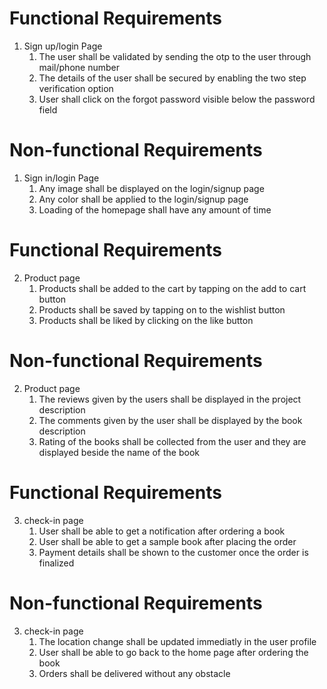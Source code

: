 # Functional Requirements 
1. Sign up/login Page
     1. The user shall be validated by sending the otp to the user through mail/phone number
     2. The details of the user shall be secured by enabling the two step verification option
     3. User shall click on the forgot password visible below the password field 


# Non-functional Requirements
1. Sign in/login Page
      1. Any image shall be displayed on the login/signup page
      2. Any color shall be applied to the login/signup page
      3. Loading of the homepage shall have any amount of time



# Functional Requirements
2. Product page
      1. Products shall be added to the cart by tapping on the add to cart button
      2. Products shall be saved by tapping on to the wishlist button
      3. Products shall be liked by clicking on the like button 



# Non-functional Requirements
2. Product page
      1. The reviews given by the users shall be displayed in the project description
      2. The comments given by the user shall be displayed by the book description
      3. Rating of the books shall be collected from the user and they are displayed beside the name of the book



# Functional Requirements
3. check-in page
     1. User shall be able to get a notification after ordering a book
     2. User shall be able to get a sample book after placing the order
     3. Payment details shall be shown to the customer once the order is finalized


# Non-functional Requirements
3. check-in page
     1. The location change shall be updated immediatly in the user profile
     2. User shall be able to go back to the home page after ordering the book
     3. Orders shall be delivered without any obstacle
   